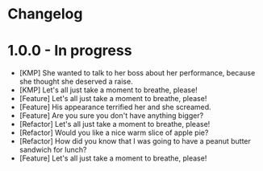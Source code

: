 # Changelog

# 1.0.0 - In progress

- [KMP] She wanted to talk to her boss about her performance, because she thought she deserved a raise.
- [KMP] Let's all just take a moment to breathe, please!
- [Feature] Let's all just take a moment to breathe, please!
- [Feature] His appearance terrified her and she screamed.
- [Feature] Are you sure you don't have anything bigger?
- [Refactor] Let's all just take a moment to breathe, please!
- [Refactor] Would you like a nice warm slice of apple pie?
- [Refactor] How did you know that I was going to have a peanut butter sandwich for lunch?
- [Feature] Let's all just take a moment to breathe, please!
